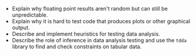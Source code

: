 -   Explain why floating point results aren't random but can still be unpredictable.
-   Explain why it is hard to test code that produces plots or other graphical output.
-   Describe and implement heuristics for testing data analysis.
-   Describe the role of inference in data analysis testing and use the `tdda` library to find and check constraints on tabular data.
